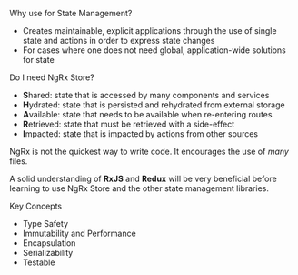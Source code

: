 Why use for State Management?

- Creates maintainable, explicit applications through the use of single state and actions in order to express state changes
- For cases where one does not need global, application-wide solutions for state

Do I need NgRx Store?

- **S**hared: state that is accessed by many components and services
- **H**ydrated: state that is persisted and rehydrated from external storage
- **A**vailable: state that needs to be available when re-entering routes
- **R**etrieved: state that must be retrieved with a side-effect
- **I**mpacted: state that is impacted by actions from other sources

NgRx is not the quickest way to write code. It encourages the use of _many_ files.

A solid understanding of **RxJS** and **Redux** will be very beneficial before learning to use NgRx Store and the other state management libraries.

Key Concepts

- Type Safety
- Immutability and Performance
- Encapsulation
- Serializability
- Testable
